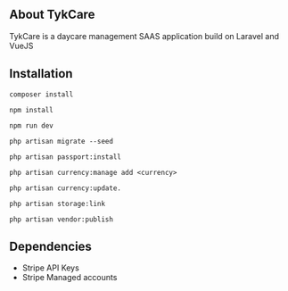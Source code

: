 ## About TykCare

TykCare is a daycare management SAAS application build on Laravel and VueJS

## Installation

`composer install`

`npm install`

`npm run dev`

`php artisan migrate --seed`

`php artisan passport:install`

`php artisan currency:manage add <currency>`

`php artisan currency:update.`

`php artisan storage:link`

`php artisan vendor:publish`

## Dependencies

- Stripe API Keys
- Stripe Managed accounts
